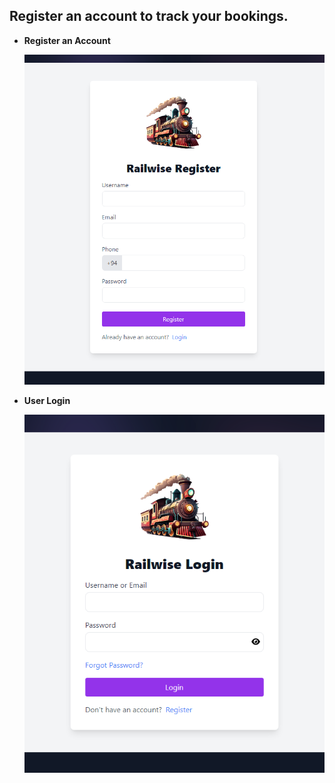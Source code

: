 ## Register an account to track your bookings.
- **Register an Account** 

    ![banner](./png/regg.png)

- **User Login** 

    ![banner](./png/login.png)